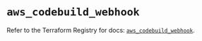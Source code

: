 # `aws_codebuild_webhook`

Refer to the Terraform Registry for docs: [`aws_codebuild_webhook`](https://registry.terraform.io/providers/hashicorp/aws/5.68.0/docs/resources/codebuild_webhook).
